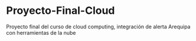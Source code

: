 # Proyecto-Final-Cloud
Proyecto final del curso de cloud computing, integración de alerta Arequipa con herramientas de la nube
